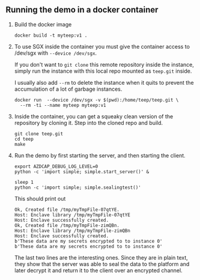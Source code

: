 ## Running the demo in a docker container

1. Build the docker image

       docker build -t myteep:v1 .

2. To use SGX inside the container you must give the container access
   to /dev/sgx with `--device /dev/sgx`.

   If you don't want to `git clone` this remote repository inside the
   instance, simply run the instance with this local repo mounted as
   `teep.git` inside.

   I usually also add `--rm` to delete the instance when it quits to
   prevent the accumulation of a lot of garbage instances.

       docker run  --device /dev/sgx -v $(pwd):/home/teep/teep.git \
         --rm -ti --name myteep myteep:v1

3. Inside the container, you can get a squeaky clean version of the
   repository by cloning it.  Step into the cloned repo and build.

       git clone teep.git
       cd teep
       make
      
      
4. Run the demo by first starting the server, and then starting the
   client.

       export AZDCAP_DEBUG_LOG_LEVEL=0
       python -c 'import simple; simple.start_server()' &
      
       sleep 1
       python -c 'import simple; simple.sealingtest()'
      
      
   This should print out

       Ok, Created file /tmp/myTmpFile-07qtYE.
       Host: Enclave library /tmp/myTmpFile-07qtYE
       Host: Enclave successfully created.
       Ok, Created file /tmp/myTmpFile-zimQBn.
       Host: Enclave library /tmp/myTmpFile-zimQBn
       Host: Enclave successfully created.
       b'These data are my secrets encrypted to to instance 0'
       b'These data are my secrets encrypted to to instance 0'
      

   The last two lines are the interesting ones.  Since they are in
   plain text, they show that the server was able to seal the data to
   the platform and later decrypt it and return it to the client over
   an encrypted channel.
